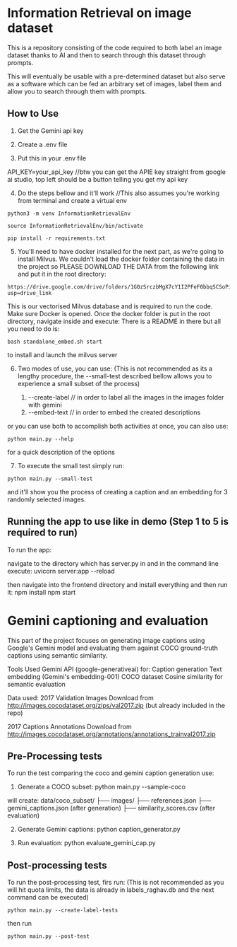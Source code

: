 # Information Retrieval on image dataset

This is a repository consisting of the code required to both label an image dataset thanks to AI and 
then to search through this dataset through prompts.

This will eventually be usable with a pre-determined dataset but also serve as a software which can be fed
an arbitrary set of images, label them and allow you to search through them with prompts.

## How to Use

1. Get the Gemini api key

2. Create a .env file

3. Put this in your .env file

API_KEY=your_api_key  //btw you can get the APIE key straight from google ai studio, top left should be a button telling you get my api key

4. Do the steps bellow and it'll work //This also assumes you're working from terminal and create a virtual env

```
python3 -m venv InformationRetrievalEnv

source InformationRetrievalEnv/bin/activate

pip install -r requirements.txt
```


5. You'll need to have docker installed for the next part, as we're going to install Milvus. We couldn't load the docker folder containing the data in the 
project so PLEASE DOWNLOAD THE DATA from the following link and put it in the root directory:

```
https://drive.google.com/drive/folders/1G0zSrczbMgX7cY1I2PFeF0bbqSCSoPis?usp=drive_link
```

This is our vectorised Milvus database and is required to run the code.
Make sure Docker is opened.
Once the docker folder is put in the root directory, navigate inside and execute:
There is a README in there but all you need to do is:
```
bash standalone_embed.sh start 
```
to install and launch the milvus server

6. Two modes of use, you can use: (This is not recommended as its a lengthy procedure, the --small-test described bellow allows you to experience a small subset of the process)

    1. --create-label // in order to label all the images in the images folder with gemini 
    2. --embed-text // in order to embed the created descriptions

or you can use both to accomplish both activities at once, you can also use:
```
python main.py --help
```
for a quick description of the options

7. To execute the small test simply run:
```
python main.py --small-test
```
and it'll show you the process of creating a caption and an embedding for 3 randomly selected images.

## Running the app to use like in demo (Step 1 to 5 is required to run)

To run the app:

navigate to the directory which has server.py in and in the command line execute:
uvicorn server:app --reload

then navigate into the frontend directory and install everything and then run it:
npm install
npm start

# Gemini captioning and evaluation
This part of the project focuses on generating image captions using Google's Gemini model and evaluating them against COCO ground-truth captions using semantic similarity.

Tools Used
Gemini API (google-generativeai) for:
Caption generation
Text embedding (Gemini's embedding-001)
COCO dataset
Cosine similarity for semantic evaluation

Data used:
2017 Validation Images
Download from http://images.cocodataset.org/zips/val2017.zip (but already included in the repo)

2017 Captions Annotations
Download from http://images.cocodataset.org/annotations/annotations_trainval2017.zip


## Pre-Processing tests

To run the test comparing the coco and gemini caption generation use:
1. Generate a COCO subset:
python main.py --sample-coco

will create:
data/coco_subset/
├── images/
├── references.json
├── gemini_captions.json (after generation)
├── similarity_scores.csv (after evaluation)

2. Generate Gemini captions:
python caption_generator.py

3. Run evaluation:
python evaluate_gemini_cap.py

## Post-processing tests

To run the post-processing test, firs run: (This is not recommended as you will hit quota limits, the data is already in labels_raghav.db and the next command can be executed)
```
python main.py --create-label-tests
```
then run
```
python main.py --post-test
```
